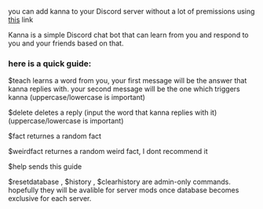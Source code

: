 
you can add kanna to your Discord server without a lot of premissions using [this](https://discord.com/api/oauth2/authorize?client_id=868594950659506216&permissions=535310105664&scope=bot) link 

Kanna is a simple Discord chat bot that can learn from you and respond to you and your friends based on that.

### here is a quick guide:

$teach
learns a word from you, your first message will be the answer that kanna replies with. your second message will be the one which triggers kanna
(uppercase/lowercase is important)

$delete
deletes a reply (input the word that kanna replies with it)
(uppercase/lowercase is important)

$fact
returnes a random fact

$weirdfact
returnes a random weird fact, I dont recommend it 

$help
sends this guide


$resetdatabase , $history , $clearhistory are admin-only commands. hopefully they will be avalible for server mods once database becomes exclusive for each server.
